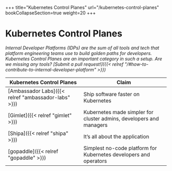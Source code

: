 +++
title="Kubernetes Control Planes"
url="/kubernetes-control-planes"
bookCollapseSection=true
weight=20
+++

# Kubernetes Control Planes #

_Internal Developer Platforms (IDPs) are the sum of all tools and tech that platform engineering teams use to build golden paths for developers. Kubernetes Control Planes are an important category in such a setup. Are we missing any tools? [Submit a pull request!]({{< relref "/#how-to-contribute-to-internal-developer-platform" >}})_

| **Kubernetes Control Planes**      | **Claim**                                                                 |
| --------------------------------------------- | ------------------------------------------------------------------------- |
| [Ambassador Labs]({{< relref "ambassador-labs" >}})       | Ship software faster on Kubernetes                           |
| [Gimlet]({{< relref "gimlet" >}})                 | Kubernetes made simpler for cluster admins, developers and managers             |
| [Shipa]({{< relref "shipa" >}})                 | It’s all about the application             |         
| [gopaddle]({{< relref "gopaddle" >}})                 | Simplest no-code platform for Kubernetes developers and operators             | 